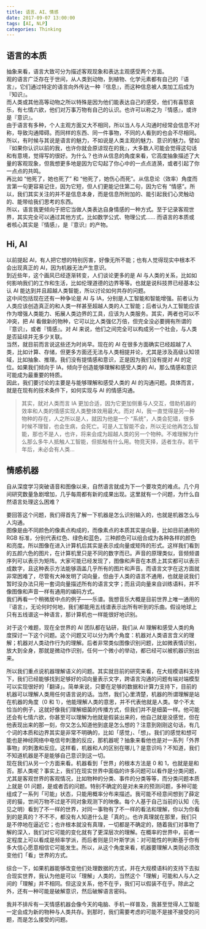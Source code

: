 ```yaml
---
title: 语言、AI、情感
date: 2017-09-07 13:00:00
tags: [AI, NLP]
categories: Thinking
---
```


## 语言的本质


抽象来看，语言大致可分为描述客观现象和表达主观感受两个方面。  
观的语言广泛存在于世间，从人类到动物，到植物、化学元素都有自己的『语言』，它们通过特定的语言向外传达一种『信息』，而这种信息被人类加工后成为『知识』。  
而人类或其他高等动物之所以特殊是因为他们能表达自己的感受，他们有喜怒哀乐，有七情六欲，他们对万事万物有自己的认识。也许可以称之为『情感』，或许是『意识』。  
由于语言有多种，个人主观方面又大不相同，所以当人与人沟通时经常会信息不对称，导致沟通障碍。而同样的东西、同一件事物，不同的人看到的也会不尽相同。  
所以，有时候与其说是语言的魅力，不如说是人类主观的魅力、意识的魅力。譬如『如果你认识以前的我，也许你就会原谅现在的我』，大多数人可能会觉得这句话和有意境，觉得写的很好。为什么？也许从信息的角度来看，它高度抽象描述了大量的客观现象，但我想更多地是因为它勾起了你心中的一点点涟漪，或者引起了你一点点的共鸣。  
再比如 “他死了，她也死了” 和 “他死了，她伤心而死”。从信息论（效率）角度而言第一句更容易记住，因为它短，但人们更能记住第二句，因为它有 “情感”。所以，我们其实关注的并不是信息本身，而是信息所附加的、能引起我们心灵触动的、能带给我们思考的东西。  
所以，语言我更倾向于把它当做人类表达自身情感的一种方式。至于记录客观世界，其实完全可以通过其他方式，比如数学公式、物理公式…… 而语言的本质或者核心其实是『情感』，是『意识』的产物。


## Hi, AI

以前提起 AI，有人把它想的特别厉害，好像无所不能；也有人觉得现实中根本不会出现真正的 AI，因为机器无法产生意识。  
到近些年，这个画风已经逐渐转变，人们谈论更多的是 AI 与人类的关系，比如如何影响我们的工作和生活，比如伦理道德的边界等等。也就是说科技界已经基本公认 AI 能达到并且超越人类智能，所以讨论如何共存的问题。  
这中间包括现在还有一种争论是 AI 与 IA，分别是人工智能和智能增强。前者认为人类应该创造真正的和人类一样甚至超越人类的人工智能；后者认为人工智能应该作为增强人类能力、拓展人类边界的工具，应该为人类服务。其实，两者也可以不冲突，把 AI 看做新的物种，它可以比人类强亿万倍，但完全没必要拥有所谓的『意识』，或者『情感』。对 AI 来说，他们之间完全可以构成另一个社会，与人类是否延续并无多少关联。  
当然，就目前而言说这些还为时尚早。现在的 AI 在很多方面确实已经超越了人类，比如计算、存储，但更多方面还无法与人类相提并论，尤其是涉及高级认知领域，比如抽象、推理。我们没有提情感和意识，正是因为我们没有提对 AI 的定位。如果我们倾向于 IA，倾向于创造能够理解和感受人类的 AI，那么情感和意识可能成为最重要的特质。  
因此，我们要讨论的主要是与能够理解和感受人类的 AI 的沟通问题。具体而言，就是在现有的技术条件下，如何实现与 AI 的情感沟通。

> 其实，就对人类而言 IA 更加合适，因为它更加侧重与人交互，借助机器的效率和人类的情感实现人类整体效用最大。而对 AI，我一直觉得是另一种物种的存在，人之所以是人，就因为他是一个 “系统”，人类会犯错，很多时候不理智，也会生病，会死亡。可是人工智能不会，所以无论他再怎么智能，那也不是人，也许，将来会成为超越人类的另一个物种。不难理解为什么那么多牛人抵触人工智能，但抵触有什么用。物竞天择，适者生存。若干年后，未必会有人类…


## 情感机器

自从深度学习突破语音和图像以来，自然语言就成为下一个要攻克的难点。几个月间研究数量急剧增加，几乎每周都有新的成果出现。这里就有一个问题，为什么自然语言处理这么困难？  

要回答这个问题，我们得首先了解一下机器是怎么识别输入的，也就是机器怎么与人沟通。  
图像是由不同颜色的像素点构成的，而像素点的本质其实是向量，比如目前通用的 RGB 标准，分别代表红色、绿色和蓝色，三种颜色可以组合成为各种各样的颜色和亮度。所以图像在进入计算机后其实是表示成向量或矩阵的形式。这样我们看到的五颜六色的图片，在计算机里只是不同的数字而已。声音的原理类似，音频频谱序列可以表示为矩阵。大家可能已经发现了，图像和声音在本质上其实都可以表示成数字，且这种表示方法能够涵盖几乎所有的图片和声音。而语言文字在这方面就非常困难了，尽管有大神发明了词向量，但由于人类的语言不通用，也就是说我们暂时没办法只用一套词向量描述所有的语言文字；而且词向量来自训练语料，并不像图像和声音一样有通用的编码方式。  
我们再看一个稍微居中点的例子——乐谱。我想音乐大概是目前世界上唯一通用的『语言』，无论何时何地，我们都能用五线谱表示出所有听到的乐曲。假设地球上只有五线谱这一种语言，那计算机也一样能很好地识别。

对于这个难题，现在全世界的 AI 团队都在钻研，我们从 AI 理解和感受人类的角度探讨一下这个问题。这个问题又可以分为两个角度：机器对人类语言含义的理解；机器对人类动作行为的理解。后者非常类似图像识别问题，比如微表情识别，放大到全身，那就是微动作识别，任何一个微小的举动，都已经可以被机器识别出来。  

所以我们重点说机器理解语义的问题。其实就目前的研究来看，在大规模语料支持下，我们已经能够找到足够好的词向量表示文字，跨语言沟通的问题有端对端模型可以实现很好的「翻译」。简单来说，只要在足够的数据和计算力支持下，目前的机器可以理解人类用任何语言说的话。当然，我们心里清楚，机器的所谓理解是站在机器的角度（0 和 1），他能理解人类的意思，并不代表他就是人类。举个不太恰当的例子，这就好像我们理解细菌的传播方式，但我们并不是细菌一样。他可能还会有七情六欲，你甚至可以理解为他就是假装出来的，他自己就是没感觉，但在他表现出来的那一刻，你又怎么知道他到底是怎么想的？注意到刚刚这句话，有几个词的本质和边界其实是非常不明确的，比如「感觉」、「想」。我们的感觉和想可能也是神经网络中电信号刺激的反应，那机器呢？抽象来看他也是对一系列「外界事物」的刺激和反应。这样看，机器和人的区别在哪儿？是意识吗？不知道，我们不知道机器是不是能够自己意识到这一切。  
现在我们从另一个方面来看。机器看到「世界」的根本方法是 0 和 1，也就是是和否。那人类呢？事实上，我们在现实世界中面临的许多问题可以看作是分类问题，尤其是客观世界的客观情况，比如物种的分类、事件的分类等等，而分类问题本质上就是 01 问题，是或者否的问题。特别不确定的是对未来的预测问题，多种可能组成了一系列「可能」状态，只能用概率分布来描述。我可能不经意间想到了薛定谔的猫，世间万物不过是不同对象观测下的映像。每个人基于自己当前的认知（先见之明）看到了不一样的世界，对同一事物有了不一样的看法和理解，你以为你看到的是真的？不不不，都没有人知道什么是「真的」。也许真理就在那里，我们只是不停地在逼近它；也许根本就没有真理，一切都是不确定的，随着我们对事物了解的深入，我们对它可能的变化就有了更深层次的理解。在概率的世界中，前者一定程度上可以看成是频率学派，而后者则是贝叶斯学派：对可能性的判断基于你有多大信心愿意相信它可能发生。所以，从这个角度来看，机器要理解人类则必须改变他们「看」世界的方式。  

综合一下，如果机器能够改变他们处理数据的方式，并在大规模语料的支持下去拟合现实世界，我认为他是可以「理解」人类的，当然这个「理解」可能和人与人之间的「理解」并不相同。但这没关系，他不在乎，我们可以假装不在乎。除此之外，还有一种可能是破解意识，然后破解语言密码。  

我并不排斥有一天情感机器会像今天的电脑、手机一样普及，我甚至觉得人工智能一定会成为新的物种与人类共存。到那时，我们需要考虑的可能不是接不接受的问题，而是怎么接受的问题。  
